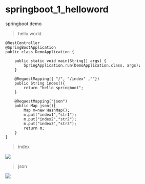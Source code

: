 # springboot_1_helloword
springboot demo

>hello world  

```
@RestController
@SpringBootApplication
public class DemoApplication {

	public static void main(String[] args) {
		SpringApplication.run(DemoApplication.class, args);
	}

	@RequestMapping({ "/", "/index" ,""})
	public String index(){
		return "hello springboot";
	}

	@RequestMapping("json")
	public Map json(){
		Map m=new HashMap();
		m.put("index1","str1");
		m.put("index2","str2");
		m.put("index3","str3");
		return m;
	}
}
```
>index  

![](https://raw.githubusercontent.com/FeDemo/springboot_1_helloword/master/imgs/1.png)

>json   

![](https://raw.githubusercontent.com/FeDemo/springboot_1_helloword/master/imgs/2.png)
